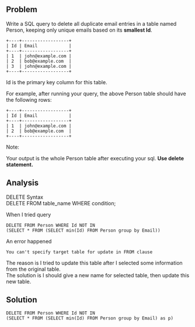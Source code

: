 ## Problem

Write a SQL query to delete all duplicate email entries in a table named Person, 
keeping only unique emails based on its **smallest Id**.
```
+----+------------------+
| Id | Email            |
+----+------------------+
| 1  | john@example.com |
| 2  | bob@example.com  |
| 3  | john@example.com |
+----+------------------+
```
Id is the primary key column for this table.<br/>

For example, after running your query, the above Person table should have the following rows:
```
+----+------------------+
| Id | Email            |
+----+------------------+
| 1  | john@example.com |
| 2  | bob@example.com  |
+----+------------------+
```
Note:<br/>

Your output is the whole Person table after executing your sql. **Use delete statement.**

## Analysis
DELETE Syntax<br/>
DELETE FROM table_name WHERE condition;

When I tried query
```
DELETE FROM Person WHERE Id NOT IN
(SELECT * FROM (SELECT min(Id) FROM Person group by Email))
```
An error happened
```
You can't specify target table for update in FROM clause
```
The reason is I tried to update this table after I selected some information from the original table. <br/>
The solution is I should give a new name for selected table, then update this new table.

## Solution
```
DELETE FROM Person WHERE Id NOT IN
(SELECT * FROM (SELECT min(Id) FROM Person group by Email) as p)
```
